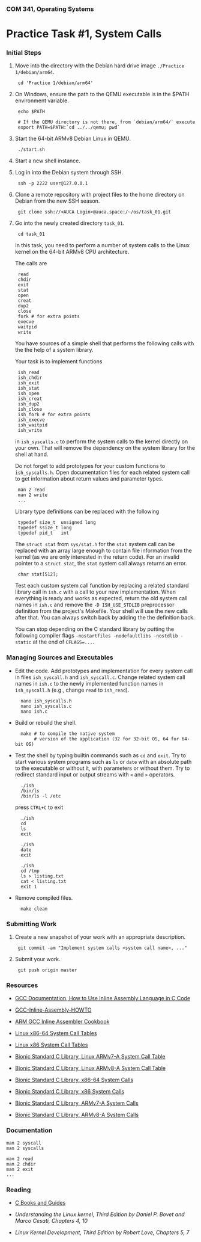 ### COM 341, Operating Systems
# Practice Task #1, System Calls

### Initial Steps

1. Move into the directory with the Debian hard drive image
   `./Practice 1/debian/arm64`.

        cd 'Practice 1/debian/arm64'

2. On Windows, ensure the path to the QEMU executable is in the $PATH
   environment variable.

        echo $PATH

        # If the QEMU directory is not there, from `debian/arm64/` execute
        export PATH=$PATH:`cd ../../qemu; pwd`

3. Start the 64-bit ARMv8 Debian Linux in QEMU.

        ./start.sh

4. Start a new shell instance.

5. Log in into the Debian system through SSH.

        ssh -p 2222 user@127.0.0.1

6. Clone a remote repository with project files to the home directory on Debian
   from the new SSH season.

        git clone ssh://<AUCA Login>@auca.space:/~/os/task_01.git

7. Go into the newly created directory `task_01`.

        cd task_01

   In this task, you need to perform a number of system calls to the Linux
   kernel on the 64-bit ARMv8 CPU architecture.

   The calls are

        read
        chdir
        exit
        stat
        open
        creat
        dup2
        close
        fork # for extra points
        execve
        waitpid
        write

   You have sources of a simple shell that performs the following calls with the
   the help of a system library.

   Your task is to implement functions

        ish_read
        ish_chdir
        ish_exit
        ish_stat
        ish_open
        ish_creat
        ish_dup2
        ish_close
        ish_fork # for extra points
        ish_execve
        ish_waitpid
        ish_write

   in `ish_syscalls.c` to perform the system calls to the kernel directly on
   your own. That will remove the dependency on the system library for the shell
   at hand.

   Do not forget to add prototypes for your custom functions to
   `ish_syscalls.h`. Open documentation files for each related system call to
   get information about return values and parameter types.

        man 2 read
        man 2 write
        ...

   Library type definitions can be replaced with the following

        typedef size_t  unsigned long
        typedef ssize_t long
        typedef pid_t   int

   The `struct stat` from `sys/stat.h` for the `stat` system call can be
   replaced with an array large enough to contain file information from the
   kernel (as we are only interested in the return code). For an invalid pointer
   to a `struct stat`, the `stat` system call always returns an error.

        char stat[512];

   Test each custom system call function by replacing a related standard library
   call in `ish.c` with a call to your new implementation. When everything is
   ready and works as expected, return the old system call names in `ish.c` and
   remove the `-D ISH_USE_STDLIB` preprocessor definition from the project's
   Makefile. Your shell will use the new calls after that. You can always switch
   back by adding the the definition back.

   You can stop depending on the C standard library by putting the following
   compiler flags `-nostartfiles -nodefaultlibs -nostdlib -static` at the end of
   `CFLAGS=...`.

### Managing Sources and Executables

* Edit the code. Add prototypes and implementation for every system call in
  files `ish_syscall.h` and `ish_syscall.c`. Change related system call names in
  `ish.c` to the newly implemented function names in `ish_syscall.h` (e.g.,
  change `read` to `ish_read`).

        nano ish_syscalls.h
        nano ish_syscalls.c
        nano ish.c

* Build or rebuild the shell.

        make # to compile the native system
             # version of the application (32 for 32-bit OS, 64 for 64-bit OS)

* Test the shell by typing builtin commands such as `cd` and `exit`. Try to
  start various system programs such as `ls` or `date` with an absolute path to
  the executable or without it, with parameters or without them. Try to redirect
  standard input or output streams with `<` and `>` operators.

        ./ish
        /bin/ls
        /bin/ls -l /etc

  press `CTRL+C` to exit

        ./ish
        cd
        ls
        exit

        ./ish
        date
        exit

        ./ish
        cd /tmp
        ls > listing.txt
        cat < listing.txt
        exit 1

* Remove compiled files.

        make clean

### Submitting Work

1. Create a new snapshot of your work with an appropriate description.

        git commit -am "Implement system calls <system call name>, ..."

2. Submit your work.

        git push origin master

### Resources

* [GCC Documentation, How to Use Inline Assembly Language in C Code](https://gcc.gnu.org/onlinedocs/gcc/Using-Assembly-Language-with-C.html)

* [GCC-Inline-Assembly-HOWTO](https://www.ibiblio.org/gferg/ldp/GCC-Inline-Assembly-HOWTO.html)

* [ARM GCC Inline Assembler Cookbook](http://www.ethernut.de/en/documents/arm-inline-asm.html)

* [Linux x86-64 System Call Tables](https://github.com/torvalds/linux/tree/master/arch/x86/entry/syscalls/syscall_64.tbl)

* [Linux x86 System Call Tables](https://github.com/torvalds/linux/tree/master/arch/x86/entry/syscalls/syscall_32.tbl)

* [Bionic Standard C Library, Linux ARMv7-A System Call Table](https://github.com/aosp-mirror/platform_bionic/blob/master/libc/kernel/uapi/asm-arm/asm/unistd-common.h)

* [Bionic Standard C Library, Linux ARMv8-A System Call Table](https://github.com/android/platform_bionic/blob/master/libc/kernel/uapi/asm-generic/unistd.h)

* [Bionic Standard C Library, x86-64 System Calls](https://github.com/android/platform_bionic/tree/master/libc/arch-x86_64/syscalls)

* [Bionic Standard C Library, x86 System Calls](https://github.com/android/platform_bionic/tree/master/libc/arch-x86/syscalls)

* [Bionic Standard C Library, ARMv7-A System Calls](https://github.com/android/platform_bionic/tree/master/libc/arch-arm/syscalls)

* [Bionic Standard C Library, ARMv8-A System Calls](https://github.com/android/platform_bionic/tree/master/libc/arch-arm64/syscalls)

### Documentation

    man 2 syscall
    man 2 syscalls

    man 2 read
    man 2 chdir
    man 2 exit
    ...

### Reading

* [C Books and Guides](https://github.com/auca/com.341/blob/master/Labs.md#links)

* _Understanding the Linux kernel, Third Edition by Daniel P. Bovet and Marco Cesati, Chapters 4, 10_

* _Linux Kernel Development, Third Edition by Robert Love, Chapters 5, 7_


